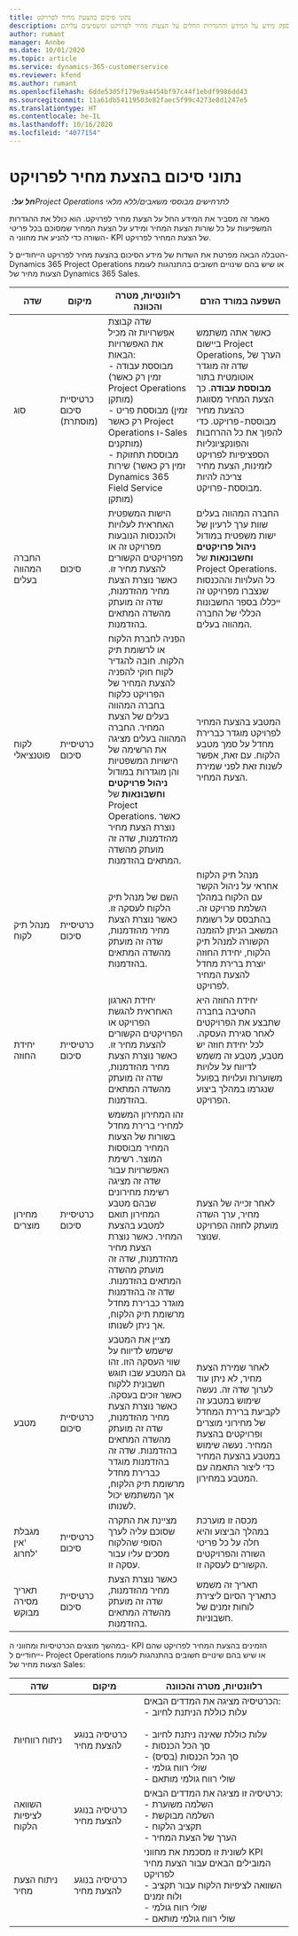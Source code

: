 ```yaml
---
title: נתוני סיכום בהצעת מחיר לפרויקט
description: נושא זה מספק מידע על המידע וההגדרות החלים על הצעות מחיר לפרויקט ומשפיעים עליהם.
author: rumant
manager: Annbe
ms.date: 10/01/2020
ms.topic: article
ms.service: dynamics-365-customerservice
ms.reviewer: kfend
ms.author: rumant
ms.openlocfilehash: 6dde5305f179e9a4454bf97c44f1ebdf9986dd43
ms.sourcegitcommit: 11a61db54119503e82faec5f99c4273e8d1247e5
ms.translationtype: HT
ms.contentlocale: he-IL
ms.lasthandoff: 10/16/2020
ms.locfileid: "4077154"
---
```

# <a name="summary-information-on-a-project-quote"></a>נתוני סיכום בהצעת מחיר לפרויקט

_**חל על:** ‏Project Operations לתרחישים מבוססי משאבים/ללא מלאי_


מאמר זה מסביר את המידע החל על הצעת מחיר לפרויקט. הוא כולל את ההגדרות המשפיעות על כל שורות הצעת המחיר ומידע על הצעת המחיר שמסוכם בכל פריטי השורה כדי להניע את מחווני ה- KPI של הצעת המחיר לפרויקט.

הטבלה הבאה מפרטת את השדות של מידע הסיכום בהצעת מחיר לפרויקט הייחודיים ל- Dynamics 365 Project Operations או שיש בהם שינויים חשובים בהתנהגות לעומת הצעות מחיר של Dynamics 365 Sales.

| **שדה** | **מיקום** | **רלוונטיות, מטרה והכוונה** | **השפעה במורד הזרם** |
| --- | --- | --- | --- |
| סוג | כרטיסיית סיכום (מוסתרת) | שדה קבוצת אפשרויות זה מכיל את האפשרויות הבאות:</br>- מבוססת עבודה (זמין רק כאשר Project Operations מותקן)</br>- מבוססת פריט (זמין רק כאשר Project Operations ו-Sales מותקנים)</br>- מבוססת תחזוקת שירות (זמין רק כאשר Dynamics 365 Field Service מותקן) | כאשר אתה משתמש ביישום Project Operations, הערך של שדה זה מוגדר אוטומטית בתור **מבוססת עבודה**. כך הצעת המחיר מסווגת כהצעת מחיר מבוססת-פרויקט. כדי להפוך את כל ההרחבות והפונקציונליות הספציפיות לפרויקט לזמינות, הצעת מחיר צריכה להיות מבוססת-פרויקט. |
| החברה המהווה בעלים | סיכום | הישות המשפטית האחראית לעלויות ולהכנסות הנובעות מפרויקט זה או מפרויקטים הקשורים להצעת מחיר זו. כאשר נוצרת הצעת מחיר מהזדמנות, שדה זה מועתק מהשדה המתאים בהזדמנות. | החברה המהווה בעלים שוות ערך לרעיון של ישות משפטית במודול **ניהול פרויקטים וחשבונאות** של Project Operations. כל העלויות וההכנסות שנצברו מפרויקט זה ייכללו בספר החשבונות הכללי של החברה המהווה בעלים. |
| לקוח פוטנציאלי | כרטיסיית סיכום | הפניה לחברת הלקוח או לרשומת תיק הלקוח. חובה להגדיר לקוח חוקי להפניה להצעת המחיר של הפרויקט כלקוח בחברה המהווה בעלים של הצעת המחיר. החברה המהווה בעלים מציגה את הרשימה של הישויות המשפטיות והן מוגדרות במודול **ניהול פרויקטים וחשבונאות** של Project Operations. כאשר נוצרת הצעת מחיר מהזדמנות, שדה זה מועתק מהשדה המתאים בהזדמנות. | המטבע בהצעת המחיר לפרויקט מוגדר כברירת מחדל על סמך מטבע הלקוח. עם זאת, אפשר לשנות זאת לפני שמירת הצעת המחיר. |
| מנהל תיק לקוח | כרטיסיית סיכום | השם של מנהל תיק הלקוח לעסקה זו. כאשר נוצרת הצעת מחיר מהזדמנות, שדה זה מועתק מהשדה המתאים בהזדמנות. | מנהל תיק הלקוח אחראי על ניהול הקשר עם הלקוח במהלך השלמת פרויקט זה. בהתבסס על רשומת המשאב הניתן להזמנה הקשורה למנהל תיק הלקוח, יחידת החוזה יוצרת ברירת מחדל להצעת המחיר לפרויקט.|
| יחידת החוזה | כרטיסיית סיכום | יחידת הארגון האחראית להגשת הפרויקט או הפרויקטים הקשורים להצעת מחיר זו. כאשר נוצרת הצעת מחיר מהזדמנות, שדה זה מועתק מהשדה המתאים בהזדמנות. | יחידת החוזה היא החטיבה בחברה שתבצע את הפרויקטים לאחר סגירת העסקה. לכל יחידת חוזה יש מטבע, מטבע זה משמש לדיווח על עלויות משוערות ועלויות בפועל שנגרמו במהלך ביצוע הפרויקט. |
| מחירון מוצרים | כרטיסיית סיכום | זהו המחירון המשמש למחירי ברירת מחדל בשורות של הצעות המחיר מבוססות המוצר. רשימת האפשרויות עבור שדה זה מציגה רשימת מחירונים שבהם מטבע המחירון תואם למטבע בהצעת המחיר. כאשר נוצרת הצעת מחיר מהזדמנות, שדה זה מועתק מהשדה המתאים בהזדמנות. שדה זה בהזדמנות מוגדר כברירת מחדל מרשומת תיק הלקוח, אך ניתן לשנותו. | לאחר זכייה של הצעת מחיר, ערך השדה מועתק לחוזה הפרויקט שנוצר. |
| מטבע | כרטיסיית סיכום | מציין את המטבע שישמש לדיווח על שווי העסקה הזו. זהו גם המטבע שבו תוגש חשבונית ללקוח כאשר זוכים בעסקה. כאשר נוצרת הצעת מחיר מהזדמנות, שדה זה מועתק מהשדה המתאים בהזדמנות. שדה זה בהזדמנות מוגדר כברירת מחדל מרשומת תיק הלקוח, אך המשתמש יכול לשנותו.  | לאחר שמירת הצעת מחיר, לא ניתן עוד לערוך שדה זה. נעשה שימוש במטבע זה לקביעת ברירת המחדל של מחירוני מוצרים ופרויקטים בהצעת המחיר. נעשה שימוש במטבע בהצעת המחיר כדי ליצור התאמה עם המטבע במחירון. |
| מגבלת 'אין לחרוג' | כרטיסיית סיכום | מציינת את התקרה שסוכם עליה לערך הסופי שהלקוח מסכים עליו עבור עסקה זו. | מכסה זו מוערכת במהלך הביצוע והיא חלה על כל פריטי השורה והפרויקטים הקשורים לעסקה זו. |
| תאריך מסירה מבוקש | כרטיסיית סיכום | כאשר נוצרת הצעת מחיר מהזדמנות, שדה זה מועתק מהשדה המתאים בהזדמנות. | תאריך זה משמש כתאריך הסיום ליצירת לוחות זמנים של חשבוניות. |

במהשך מוצגים הכרטיסיות ומחווני ה- KPI הזמינים בהצעת המחיר לפרויקט שהם ייחודיים ל- Project Operations או שיש בהם שינויים חשובים בהתנהגות לעומת הצעות מחיר של Sales:

| **שדה** | **מיקום** | **רלוונטיות, מטרה והכוונה** |
| --- | --- | --- |
| ניתוח רווחיות | כרטיסיה בנוגע להצעת מחיר | הכרטיסיה מציגה את המדדים הבאים:</br>- עלות כוללת הניתנת לחיוב</br></br>- עלות כוללת שאינה ניתנת לחיוב</br>- סך הכל הכנסות</br>- סך הכל הכנסות (בסיס)</br>- שולי רווח גולמי</br>- שולי רווח גולמי מותאם|
| השוואה לציפיות הלקוח | כרטיסיה בנוגע להצעת מחיר | כרטיסיה זו מציגה את המדדים הבאים:</br>- השלמה משוערת</br>- השלמה מבוקשת</br>- תקציב הלקוח</br>- הערך של הצעת המחיר‬ |
| ניתוח הצעת מחיר | כרטיסיה בנוגע להצעת מחיר | לשונית זו מסכמת את מחווני KPI המובילים הבאים עבור הצעת מחיר לפרויקט</br>- השוואה לציפיות הלקוח עבור תקציב ולוח זמנים</br>- שולי רווח גולמי</br>- שולי רווח גולמי מותאם |
